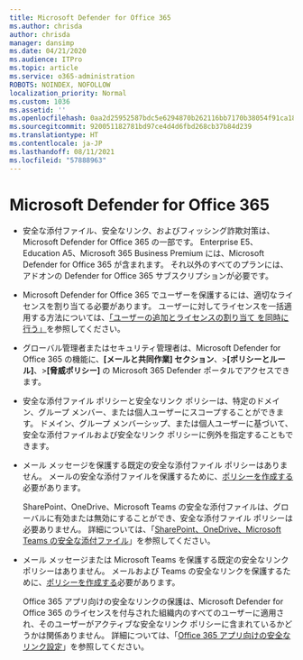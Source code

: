 ```yaml
---
title: Microsoft Defender for Office 365
ms.author: chrisda
author: chrisda
manager: dansimp
ms.date: 04/21/2020
ms.audience: ITPro
ms.topic: article
ms.service: o365-administration
ROBOTS: NOINDEX, NOFOLLOW
localization_priority: Normal
ms.custom: 1036
ms.assetid: ''
ms.openlocfilehash: 0aa2d25952587bdc5e6294870b262116bb7170b38054f91ca1807ebb940ac031
ms.sourcegitcommit: 920051182781bd97ce4d4d6fbd268cb37b84d239
ms.translationtype: HT
ms.contentlocale: ja-JP
ms.lasthandoff: 08/11/2021
ms.locfileid: "57888963"
---
```

# <a name="microsoft-defender-for-office-365"></a>Microsoft Defender for Office 365

- 安全な添付ファイル、安全なリンク、およびフィッシング詐欺対策は、Microsoft Defender for Office 365 の一部です。 Enterprise E5、Education A5、Microsoft 365 Business Premium には、Microsoft Defender for Office 365 が含まれます。 それ以外のすべてのプランには、アドオンの Defender for Office 365 サブスクリプションが必要です。

- Microsoft Defender for Office 365 でユーザーを保護するには、適切なライセンスを割り当てる必要があります。 ユーザーに対してライセンスを一括適用する方法については、[「ユーザーの追加とライセンスの割り当て を同時に行う」](https://docs.microsoft.com/microsoft-365/admin/add-users/add-users)を参照してください。

- グローバル管理者またはセキュリティ管理者は、Microsoft Defender for Office 365 の機能に、**[メールと共同作業] セクション**、\>**[ポリシーとルール]**、\>**[脅威ポリシー]** の Microsoft 365 Defender ポータルでアクセスできます。

- 安全な添付ファイル ポリシーと安全なリンク ポリシーは、特定のドメイン、グループ メンバー、または個人ユーザーにスコープすることができます。 ドメイン、グループ メンバーシップ、または個人ユーザーに基づいて、安全な添付ファイルおよび安全なリンク ポリシーに例外を指定することもできます。

- メール メッセージを保護する既定の安全な添付ファイル ポリシーはありません。 メールの安全な添付ファイルを保護するために、[ポリシーを作成する](https://docs.microsoft.com/microsoft-365/security/office-365-security/set-up-safe-attachments-policies)必要があります。

  SharePoint、OneDrive、Microsoft Teams の安全な添付ファイルは、グローバルに有効または無効にすることができ、安全な添付ファイル ポリシーは必要ありません。 詳細については、「[SharePoint、OneDrive、Microsoft Teams の安全な添付ファイル](https://docs.microsoft.com/microsoft-365/security/office-365-security/mdo-for-spo-odb-and-teams)」を参照してください。

- メール メッセージまたは Microsoft Teams を保護する既定の安全なリンク ポリシーはありません。 メールおよび Teams の安全なリンクを保護するために、[ポリシーを作成する](https://docs.microsoft.com/microsoft-365/security/office-365-security/set-up-safe-links-policies)必要があります。

  Office 365 アプリ向けの安全なリンクの保護は、Microsoft Defender for Office 365 のライセンスを付与された組織内のすべてのユーザーに適用され、そのユーザーがアクティブな安全なリンク ポリシーに含まれているかどうかは関係ありません。 詳細については、「[Office 365 アプリ向けの安全なリンク設定](https://docs.microsoft.com/microsoft-365/security/office-365-security/safe-links#safe-links-settings-for-office-365-apps)」を参照してください。
